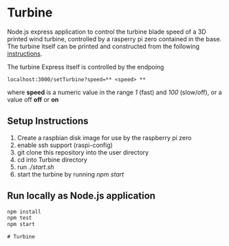 # Turbine

Node.js express application to control the turbine blade speed of a 3D printed wind turbine, controlled by a rasperry pi zero contained in the base.   The turbine itself can be printed and constructed from the following [instructions](https://github.com/AndyRWatson/Turbine).

The turbine Express itself is controlled by the endpoing

```
localhost:3000/setTurbine?speed=** <speed> **
```
where  **speed** is a numeric value in the range *1* (fast) and *100* (slow/off), or a value off **off** or **on**



## Setup Instructions

1. Create a raspbian disk image for use by the raspberry pi zero
2. enable ssh support  (raspi-config)
3. git clone this repository into the user directory
4. cd into Turbine directory
5. run *./start.sh*
6. start the turbine by running *npm start*

## Run locally as Node.js application

```bash
npm install
npm test
npm start
```


```
# Turbine
